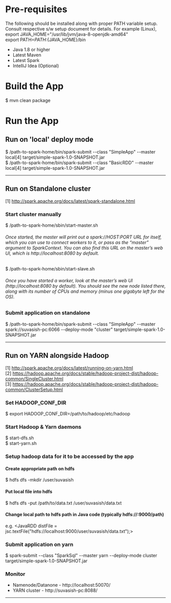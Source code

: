 # Pre-requisites
The following should be installed along with proper PATH variable setup. Consult respective s/w setup document for details.
For example (Linux),<br />
export JAVA_HOME="/usr/lib/jvm/java-8-openjdk-amd64"<br />
export PATH=${PATH}:${JAVA_HOME}/bin

- Java 1.8 or higher
- Latest Maven
- Latest Spark
- IntelliJ Idea (Optional)

# Build the App
$ mvn clean package

# Run the App

## Run on 'local' deploy mode
$ /path-to-spark-home/bin/spark-submit --class "SimpleApp" --master local[4] target/simple-spark-1.0-SNAPSHOT.jar<br />
$ /path-to-spark-home/bin/spark-submit --class "BasicRDD" --master local[4] target/simple-spark-1.0-SNAPSHOT.jar

<hr />

## Run on Standalone cluster
[1] http://spark.apache.org/docs/latest/spark-standalone.html

### Start cluster manually
$ /path-to-spark-home/sbin/start-master.sh

###### Once started, the master will print out a spark://HOST:PORT URL for itself, which you can use to connect workers to it, or pass as the “master” argument to SparkContext. You can also find this URL on the master’s web UI, which is http://localhost:8080 by default. <br />

$ /path-to-spark-home/sbin/start-slave.sh <master-spark-URL>

###### Once you have started a worker, look at the master’s web UI (http://localhost:8080 by default). You should see the new node listed there, along with its number of CPUs and memory (minus one gigabyte left for the OS).

### Submit application on standalone
$ /path-to-spark-home/bin/spark-submit --class "SimpleApp" --master spark://suvasish-pc:6066 --deploy-mode "cluster" target/simple-spark-1.0-SNAPSHOT.jar

<hr />

## Run on YARN alongside Hadoop
[1] http://spark.apache.org/docs/latest/running-on-yarn.html <br />
[2] https://hadoop.apache.org/docs/stable/hadoop-project-dist/hadoop-common/SingleCluster.html <br />
[3] https://hadoop.apache.org/docs/stable/hadoop-project-dist/hadoop-common/ClusterSetup.html <br />

### Set HADOOP_CONF_DIR
$ export HADOOP_CONF_DIR=/path/to/hadoop/etc/hadoop

### Start Hadoop & Yarn daemons
$ start-dfs.sh <br />
$ start-yarn.sh

### Setup hadoop data for it to be accessed by the app
#### Create appropriate path on hdfs
$ hdfs dfs -mkdir /user/suvasish <br />

#### Put local file into hdfs
$ hdfs dfs -put /path/to/data.txt /user/suvasish/data.txt <br />

#### Change local path to hdfs path in Java code (typically hdfs://<namenode>:9000/path)
e.g. <JavaRDD<String> distFile = jsc.textFile("hdfs://localhost:9000/user/suvasish/data.txt");> <br />

### Submit application on yarn
$ spark-submit --class "SparkSql" --master yarn --deploy-mode cluster target/simple-spark-1.0-SNAPSHOT.jar 

### Monitor
- Namenode/Datanone - http://localhost:50070/
- YARN cluster - http://suvasish-pc:8088/

<hr />

